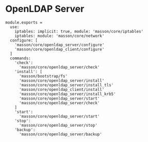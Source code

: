 
# OpenLDAP Server

    module.exports =
      use:
        iptables: implicit: true, module: 'masson/core/iptables'
        iptables: module: 'masson/core/network'
      configure: [
        'masson/core/openldap_server/configure'
        'masson/core/openldap_client/configure'
      ]
      commands:
        'check':
          'masson/core/openldap_server/check'
        'install': [
          'masson/bootstrap/fs'
          'masson/core/openldap_server/install'
          'masson/core/openldap_server/install_tls'
          'masson/core/openldap_client/install'
          'masson/core/openldap_server/install_krb5'
          'masson/core/openldap_server/start'
          'masson/core/openldap_server/check'
        ]
        'start':
          'masson/core/openldap_server/start'
        'stop':
          'masson/core/openldap_server/stop'
        'backup':
          'masson/core/openldap_server/backup'
